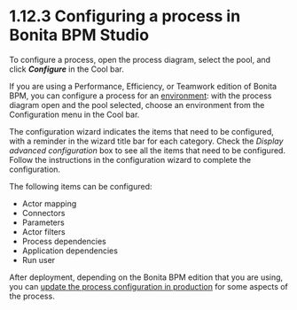 # 1.12.3 Configuring a process in Bonita BPM Studio

To configure a process, open the process diagram, select the pool, and click **_Configure_** in the Cool bar.


If you are using a Performance, Efficiency, or Teamwork edition of Bonita BPM, you can configure a process for an [environment](/environments-0): 
with the process diagram open and the pool selected, choose an environment from
the Configuration menu in the Cool bar.


The configuration wizard indicates the items that need to be configured, with a reminder in the wizard title bar for each category. Check the _Display advanced configuration_ box to 
see all the items that need to be configured. Follow the instructions in the configuration wizard to complete the configuration.


The following items can be configured:


* Actor mapping
* Connectors
* Parameters
* Actor filters
* Process dependencies
* Application dependencies
* Run user

After deployment, depending on the Bonita BPM edition that you are using, you can [update the process configuration in production](/live-update) for some aspects of the process.